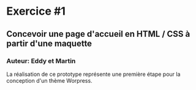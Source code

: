 # Exercice #1
## Concevoir une page d'accueil en HTML / CSS à partir d'une maquette
### Auteur: Eddy et Martin
La réalisation de ce prototype représente une première étape pour la conception d'un thème Worpress.
